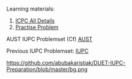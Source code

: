 Learning materials:
1. [ICPC All Details](https://docs.google.com/document/d/1_eF3IP3nK-hdfQOk5kc6RFMwefs7jjypbGTbVZ4cihg/edit?tab=t.0#heading=h.qkyv2314y898)
2. [Practise Problem](https://neetcode.io/practice?tab=blind75)

AUST IUPC Problemset (Cf)
[AUST](https://codeforces.com/gym/105723)


Previous IUPC Problemset:
[IUPC](https://therealbcs.com/iupc)

https://github.com/abubakaristiak/DUET-IUPC-Preparation/blob/master/bg.png
